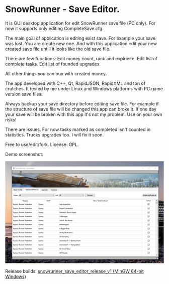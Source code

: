 # SnowRunner - Save Editor.

It is GUI desktop application for edit SnowRunner save file (PC only).
For now it supports only editing CompleteSave.cfg.

The main goal of application is editing exist save. 
For example your save was lost. You are create new one. And with this application edit your new created save file untill it looks like the old save file.

There are few functions:
Edit money count, rank and expiriece.
Edit list of complete tasks. 
Edit list of founded upgrades.

All other things you can buy with created money.

The app developed with C++, Qt, RapidJSON, RapidXML and ton of crutches.
It tested by me under Linux and Windows platforms with PC game version save files.

Always backup your save directory before editing save file. For example if the structure of save file will be changed this app can broke it. If one day your save will be broken with this app it's not my problem. Use on your own risks!

There are issues. For now tasks marked as completed isn't counted in statistics. Trucks upgrades too. I will fix it soon.
 
Free to use/edit/fork.
License: GPL.

Demo screenshot:

![](https://github.com/hypercyclist/snowrunner_save_editor/blob/main/images/demo_image_1.png)

Release builds:
[snowrunner_save_editor_release_v1 (MinGW 64-bit Windows)](https://github.com/hypercyclist/snowrunner_save_editor/releases/tag/Release)